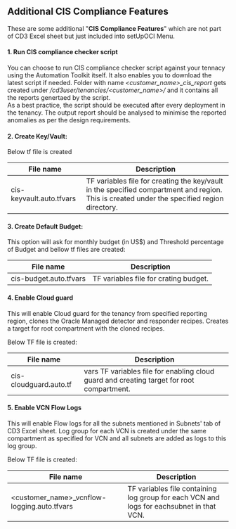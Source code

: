 
## Additional CIS Compliance Features

These are some additional "**CIS Compliance Features**" which are not part of CD3 Excel sheet but just included into setUpOCI Menu.

#### **1. Run CIS compliance checker script**

You can choose to run CIS compliance checker script against your tennacy using the Automation Toolkit itself. It also enables you to download the latest script if needed. Folder with name _<customer\_name>\_cis\_report_ gets created under _/cd3user/tenancies/<customer\_name>/_ and it contains all the reports genertaed by the script.
<br>As a best practice, the script should be executed after every deployment in the tenancy. The output report should be analysed to minimise the reported anomalies as per the design requirements.

#### **2. Create Key/Vault:**

Below tf file is created
    
| File name | Description|
|---|---|
|cis-keyvault.auto.tfvars |TF variables file for creating the key/vault in the specified compartment and region. This is created under the specified region directory.|


#### **3. Create Default Budget:**

This option will ask for monthly budget (in US$) and Threshold percentage of Budget and bellow tf files are created:

| File name | Description|
|---|---|
|cis-budget.auto.tfvars |TF variables file for crating budget.|

#### **4. Enable Cloud guard**

This will enable Cloud guard for the tenancy from specified reporting region, clones the Oracle Managed detector and responder recipes. Creates a target for root compartment with the cloned recipes.

Below TF file is created:

| File name | Description|
|---|---|
|cis-cloudguard.auto.tf |vars TF variables file for enabling cloud guard and creating target for root compartment. |

#### **5. Enable VCN Flow Logs**

This will enable Flow logs for all the subnets mentioned in Subnets' tab of CD3 Excel sheet. Log group for each VCN is created under the same compartment as specified for VCN and all subnets are added as logs to this log group.

Below TF file is created:

| File name | Description|
|---|---|
|<customer_name>_vcnflow-logging.auto.tfvars |TF variables file containing log group for each VCN and logs for eachsubnet in that VCN.|
